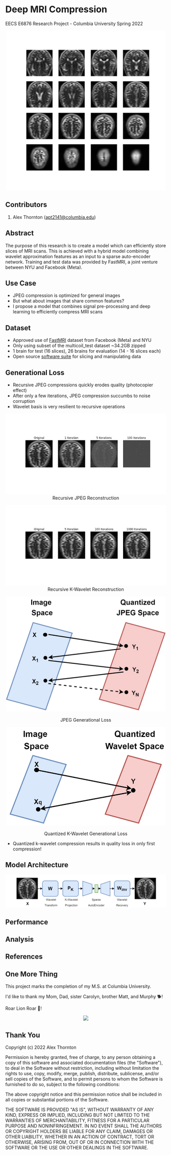# Deep MRI Compression
EECS E6876 Research Project - Columbia University Spring 2022

<p align="center">
  <img src=https://github.com/athornton1618/MRI_Compression/blob/main/images/slice_visualization.png width="500">
<p/>

## Contributors
1. Alex Thornton     (apt2141@columbia.edu)	

## Abstract
The purpose of this research is to create a model which can efficiently store slices of MRI scans. This is achieved with a hybrid model combining wavelet approximation features as an input to a sparse auto-encoder network. Training and test data was provided by FastMRI, a joint venture between NYU and Facebook (Meta).

## Use Case

* JPEG compression is optimized for general images
* But what about images that share common features?
* I propose a model that combines signal pre-processing and deep learning to efficiently compress MRI scans

## Dataset
* Approved use of [FastMRI](https://fastmri.med.nyu.edu/) dataset from Facebook (Meta) and NYU
* Only using subset of the multicoil_test dataset ~34.2GB zipped
* 1 brain for test (16 slices), 26 brains for evaluation (14 - 16 slices each)
* Open source [software suite](https://github.com/facebookresearch/fastMRI) for slicing and manipulating data

## Generational Loss
* Recursive JPEG compressions quickly erodes quality (photocopier effect)
* After only a few iterations, JPEG compression succumbs to noise corruption
* Wavelet basis is very resilient to recursive operations

<p align="center">
  <img src=https://github.com/athornton1618/MRI_Compression/blob/main/images/jpeg_recursion.png >
  Recursive JPEG Reconstruction
<p/>

<p align="center">
  <img src=https://github.com/athornton1618/MRI_Compression/blob/main/images/k_wavelet_recursion.png >
  Recursive K-Wavelet Reconstruction
<p/>

<p align="center">
  <img src=https://github.com/athornton1618/MRI_Compression/blob/main/images/generation_loss_jpeg.jpg width="500" >
<p/>
<p align="center">
  JPEG Generational Loss
<p/>

<p align="center">
  <img src=https://github.com/athornton1618/MRI_Compression/blob/main/images/generation_loss_wavelet.jpg width="500">
<p/>
<p align="center">
  Quantized K-Wavelet Generational Loss
<p/>


* Quantized k-wavelet compression results in quality loss in only first compression!

## Model Architecture
<p align="center">
  <img src=https://github.com/athornton1618/MRI_Compression/blob/main/images/model_architecture.png >
<p/>

## Performance


## Analysis


## References

## One More Thing
This project marks the completion of my M.S. at Columbia University. 

I'd like to thank my Mom, Dad, sister Carolyn, brother Matt, and Murphy 🐕! 

Roar Lion Roar 👑!

<p align="center">
  <img src=https://github.com/athornton1618/MRI_Compression/blob/main/images/roar2022.JPG width="300">
<p/>

## Thank You
Copyright (c) 2022 Alex Thornton

Permission is hereby granted, free of charge, to any person obtaining a copy
of this software and associated documentation files (the "Software"), to deal
in the Software without restriction, including without limitation the rights
to use, copy, modify, merge, publish, distribute, sublicense, and/or sell
copies of the Software, and to permit persons to whom the Software is
furnished to do so, subject to the following conditions:

The above copyright notice and this permission notice shall be included in all
copies or substantial portions of the Software.

THE SOFTWARE IS PROVIDED "AS IS", WITHOUT WARRANTY OF ANY KIND, EXPRESS OR
IMPLIED, INCLUDING BUT NOT LIMITED TO THE WARRANTIES OF MERCHANTABILITY,
FITNESS FOR A PARTICULAR PURPOSE AND NONINFRINGEMENT. IN NO EVENT SHALL THE
AUTHORS OR COPYRIGHT HOLDERS BE LIABLE FOR ANY CLAIM, DAMAGES OR OTHER
LIABILITY, WHETHER IN AN ACTION OF CONTRACT, TORT OR OTHERWISE, ARISING FROM,
OUT OF OR IN CONNECTION WITH THE SOFTWARE OR THE USE OR OTHER DEALINGS IN THE
SOFTWARE.
